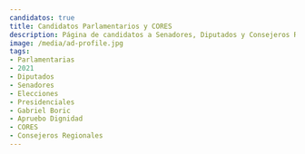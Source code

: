 ```yaml
---
candidatos: true
title: Candidatos Parlamentarios y CORES
description: Página de candidatos a Senadores, Diputados y Consejeros Regionales Apruebo Dignidad
image: /media/ad-profile.jpg
tags:
- Parlamentarias
- 2021
- Diputados
- Senadores
- Elecciones
- Presidenciales
- Gabriel Boric
- Apruebo Dignidad
- CORES
- Consejeros Regionales
---
```

